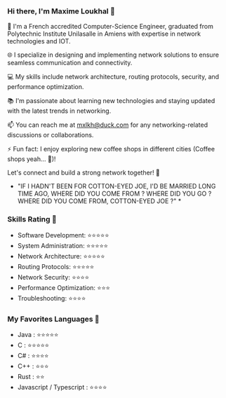 ### Hi there, I'm Maxime Loukhal 👋

🔭 I'm a French accredited Computer-Science Engineer, graduated from Polytechnic Institute Unilasalle in Amiens with expertise in network technologies and IOT.

🌐 I specialize in designing and implementing network solutions to ensure seamless communication and connectivity.

💻 My skills include network architecture, routing protocols, security, and performance optimization.

📚 I'm passionate about learning new technologies and staying updated with the latest trends in networking.

📫 You can reach me at mxlkh@duck.com for any networking-related discussions or collaborations.

⚡ Fun fact: I enjoy exploring new coffee shops in different cities (Coffee shops yeah... 👀)!

Let's connect and build a strong network together! 🚀

* "IF I HADN'T BEEN FOR COTTON-EYED JOE, I'D BE MARRIED LONG TIME AGO, WHERE DID YOU COME FROM ? WHERE DID YOU GO ? WHERE DID YOU COME FROM, COTTON-EYED JOE ?" *


### Skills Rating 🌟

- Software Development: ⭐️⭐️⭐️⭐️⭐️
- System Administration: ⭐️⭐️⭐️⭐️⭐️
- Network Architecture: ⭐️⭐️⭐️⭐️⭐️
- Routing Protocols: ⭐️⭐️⭐️⭐️⭐️
- Network Security: ⭐️⭐️⭐️⭐️
- Performance Optimization: ⭐️⭐️⭐️
- Troubleshooting: ⭐️⭐️⭐️⭐️

### My Favorites Languages 🐞

- Java : ⭐️⭐️⭐️⭐️⭐️
- C : ⭐️⭐️⭐️⭐️⭐️
- C# : ⭐️⭐️⭐️⭐️
- C++ : ⭐️⭐️⭐️
- Rust : ⭐️⭐️
- Javascript / Typescript : ⭐️⭐️⭐️⭐️


<!--
**nakira974/nakira974** is a ✨ _special_ ✨ repository because its `README.md` (this file) appears on your GitHub profile.

Here are some ideas to get you started:

- 🔭 I’m currently working on ...
- 🌱 I’m currently learning ...
- 👯 I’m looking to collaborate on ...
- 🤔 I’m looking for help with ...
- 💬 Ask me about ...
- 📫 How to reach me: ...
- 😄 Pronouns: ...
- ⚡ Fun fact: ...
-->
